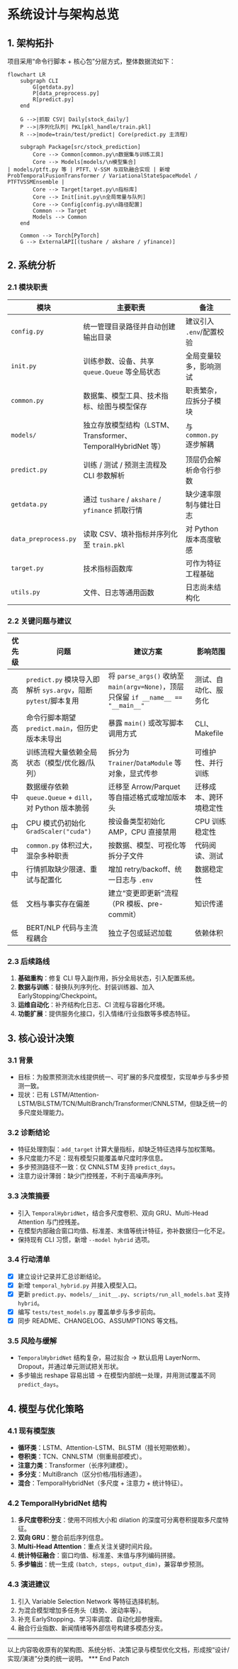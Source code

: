 # 系统设计与架构总览

## 1. 架构拓扑
项目采用“命令行脚本 + 核心包”分层方式，整体数据流如下：

```mermaid
flowchart LR
    subgraph CLI
        G[getdata.py]
        P[data_preprocess.py]
        R[predict.py]
    end

    G -->|抓取 CSV| Daily[stock_daily/]
    P -->|序列化队列| PKL[pkl_handle/train.pkl]
    R -->|mode=train/test/predict| Core(predict.py 主流程)

    subgraph Package[src/stock_prediction]
        Core --> Common[common.py\n数据集与训练工具]
        Core --> Models[models/\n模型集合]
| models/ptft.py 等 | PTFT、V-SSM 与双轨融合实现 | 新增 ProbTemporalFusionTransformer / VariationalStateSpaceModel / PTFTVSSMEnsemble |
        Core --> Target[target.py\n指标库]
        Core --> Init[init.py\n全局常量与队列]
        Core --> Config[config.py\n路径配置]
        Common --> Target
        Models --> Common
    end

    Common --> Torch[PyTorch]
    G --> ExternalAPI[(tushare / akshare / yfinance)]
```

## 2. 系统分析
### 2.1 模块职责
| 模块 | 主要职责 | 备注 |
| ---- | -------- | ---- |
| `config.py` | 统一管理目录路径并自动创建输出目录 | 建议引入 `.env`/配置校验 |
| `init.py` | 训练参数、设备、共享 `queue.Queue` 等全局状态 | 全局变量较多，影响测试 |
| `common.py` | 数据集、模型工具、技术指标、绘图与模型保存 | 职责繁杂，应拆分子模块 |
| `models/` | 独立存放模型结构（LSTM、Transformer、TemporalHybridNet 等） | 与 `common.py` 逐步解耦 |
| `predict.py` | 训练 / 测试 / 预测主流程及 CLI 参数解析 | 顶层仍会解析命令行参数 |
| `getdata.py` | 通过 `tushare` / `akshare` / `yfinance` 抓取行情 | 缺少速率限制与健壮日志 |
| `data_preprocess.py` | 读取 CSV、填补指标并序列化至 `train.pkl` | 对 Python 版本高度敏感 |
| `target.py` | 技术指标函数库 | 可作为特征工程基础 |
| `utils.py` | 文件、日志等通用函数 | 日志尚未结构化 |

### 2.2 关键问题与建议
| 优先级 | 问题 | 建议方案 | 影响范围 |
| ------ | ---- | -------- | -------- |
| 高 | `predict.py` 模块导入即解析 `sys.argv`，阻断 `pytest`/脚本复用 | 将 `parse_args()` 收纳至 `main(argv=None)`，顶层只保留 `if __name__ == "__main__"` | 测试、自动化、服务化 |
| 高 | 命令行脚本期望 `predict.main`，但历史版本未导出 | 暴露 `main()` 或改写脚本调用方式 | CLI、Makefile |
| 高 | 训练流程大量依赖全局状态（模型/优化器/队列） | 拆分为 `Trainer`/`DataModule` 等对象，显式传参 | 可维护性、并行训练 |
| 中 | 数据缓存依赖 `queue.Queue` + `dill`，对 Python 版本脆弱 | 迁移至 Arrow/Parquet 等自描述格式或增加版本头 | 迁移成本、跨环境稳定性 |
| 中 | CPU 模式仍初始化 `GradScaler("cuda")` | 按设备类型初始化 AMP，CPU 直接禁用 | CPU 训练稳定性 |
| 中 | `common.py` 体积过大，混杂多种职责 | 按数据、模型、可视化等拆分子文件 | 代码阅读、测试 |
| 中 | 行情抓取缺少限速、重试与配置化 | 增加 retry/backoff、统一日志与 `.env` | 数据稳定性 |
| 低 | 文档与事实存在偏差 | 建立“变更即更新”流程（PR 模板、pre-commit） | 知识传递 |
| 低 | BERT/NLP 代码与主流程耦合 | 独立子包或延迟加载 | 依赖体积 |

### 2.3 后续路线
1. **基础重构**：修复 CLI 导入副作用，拆分全局状态，引入配置系统。  
2. **数据与训练**：替换队列序列化、封装训练器、加入 EarlyStopping/Checkpoint。  
3. **运维自动化**：补齐结构化日志、CI 流程与容器化环境。  
4. **功能扩展**：提供服务化接口，引入情绪/行业指数等多模态特征。

## 3. 核心设计决策
### 3.1 背景
- 目标：为股票预测流水线提供统一、可扩展的多尺度模型，实现单步与多步预测一致。  
- 现状：已有 LSTM/Attention-LSTM/BiLSTM/TCN/MultiBranch/Transformer/CNNLSTM，但缺乏统一的多尺度处理能力。

### 3.2 诊断结论
- 特征处理割裂：`add_target` 计算大量指标，却缺乏特征选择与加权策略。  
- 多尺度能力不足：现有模型只能覆盖单尺度时序信息。  
- 多步预测路径不一致：仅 CNNLSTM 支持 `predict_days`。  
- 注意力设计薄弱：缺少门控残差，不利于高噪声序列。

### 3.3 决策摘要
- 引入 `TemporalHybridNet`，结合多尺度卷积、双向 GRU、Multi-Head Attention 与门控残差。  
- 在模型内部融合窗口均值、标准差、末值等统计特征，弥补数据归一化不足。  
- 保持现有 CLI 习惯，新增 `--model hybrid` 选项。

### 3.4 行动清单
- [x] 建立设计记录并汇总诊断结论。  
- [x] 新增 `temporal_hybrid.py` 并接入模型入口。  
- [x] 更新 `predict.py`、`models/__init__.py`、`scripts/run_all_models.bat` 支持 `hybrid`。  
- [x] 编写 `tests/test_models.py` 覆盖单步与多步前向。  
- [x] 同步 README、CHANGELOG、ASSUMPTIONS 等文档。

### 3.5 风险与缓解
- `TemporalHybridNet` 结构复杂，易过拟合 → 默认启用 LayerNorm、Dropout，并通过单元测试把关形状。  
- 多步输出 reshape 容易出错 → 在模型内部统一处理，并用测试覆盖不同 `predict_days`。

## 4. 模型与优化策略
### 4.1 现有模型族
- **循环类**：LSTM、Attention-LSTM、BiLSTM（擅长短期依赖）。  
- **卷积类**：TCN、CNNLSTM（侧重局部模式）。  
- **注意力类**：Transformer（长序列建模）。  
- **多分支**：MultiBranch（区分价格/指标通道）。  
- **混合**：TemporalHybridNet（多尺度 + 注意力 + 统计特征）。

### 4.2 TemporalHybridNet 结构
1. **多尺度卷积分支**：使用不同核大小和 dilation 的深度可分离卷积提取多尺度特征。  
2. **双向 GRU**：整合前后序列信息。  
3. **Multi-Head Attention**：重点关注关键时间片段。  
4. **统计特征融合**：窗口均值、标准差、末值与序列编码拼接。  
5. **多步输出**：统一生成 `(batch, steps, output_dim)`，兼容单步预测。

### 4.3 演进建议
1. 引入 Variable Selection Network 等特征选择机制。  
2. 为混合模型增加多任务头（趋势、波动率等）。  
3. 补充 EarlyStopping、学习率调度、自动化超参搜索。  
4. 融合行业指数、新闻情绪等外部信号构建多模态分支。

---
以上内容吸收原有的架构图、系统分析、决策记录与模型优化文档，形成按“设计/实现/演进”分类的统一说明。
*** End Patch
